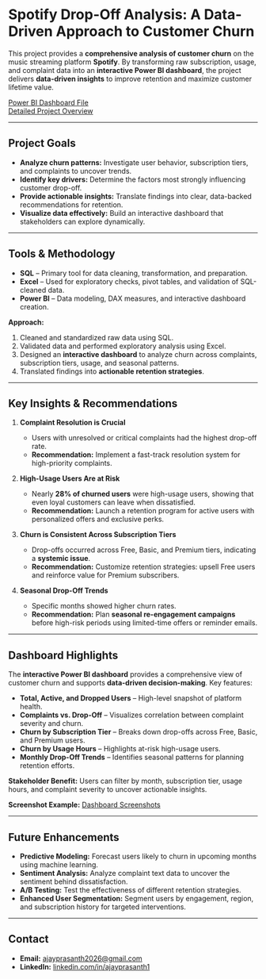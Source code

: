 # Spotify Drop-Off Analysis: A Data-Driven Approach to Customer Churn

This project provides a **comprehensive analysis of customer churn** on the music streaming platform **Spotify**. By transforming raw subscription, usage, and complaint data into an **interactive Power BI dashboard**, the project delivers **data-driven insights** to improve retention and maximize customer lifetime value.

[Power BI Dashboard File](https://github.com/ajayprasanth-dev/Spotify-Drop-Off-Analysis/blob/main/Spotify%20Drop-Off%20analysis.pbix)  
[Detailed Project Overview](https://github.com/ajayprasanth-dev/Spotify-Drop-Off-Analysis/blob/main/project_overview.md)

---

## Project Goals

- **Analyze churn patterns:** Investigate user behavior, subscription tiers, and complaints to uncover trends.  
- **Identify key drivers:** Determine the factors most strongly influencing customer drop-off.  
- **Provide actionable insights:** Translate findings into clear, data-backed recommendations for retention.  
- **Visualize data effectively:** Build an interactive dashboard that stakeholders can explore dynamically.

---

## Tools & Methodology

- **SQL** – Primary tool for data cleaning, transformation, and preparation.  
- **Excel** – Used for exploratory checks, pivot tables, and validation of SQL-cleaned data.  
- **Power BI** – Data modeling, DAX measures, and interactive dashboard creation.

**Approach:**  
1. Cleaned and standardized raw data using SQL.  
2. Validated data and performed exploratory analysis using Excel.  
3. Designed an **interactive dashboard** to analyze churn across complaints, subscription tiers, usage, and seasonal patterns.  
4. Translated findings into **actionable retention strategies**.

---

## Key Insights & Recommendations

1. **Complaint Resolution is Crucial**  
   - Users with unresolved or critical complaints had the highest drop-off rate.  
   - **Recommendation:** Implement a fast-track resolution system for high-priority complaints.

2. **High-Usage Users Are at Risk**  
   - Nearly **28% of churned users** were high-usage users, showing that even loyal customers can leave when dissatisfied.  
   - **Recommendation:** Launch a retention program for active users with personalized offers and exclusive perks.

3. **Churn is Consistent Across Subscription Tiers**  
   - Drop-offs occurred across Free, Basic, and Premium tiers, indicating a **systemic issue**.  
   - **Recommendation:** Customize retention strategies: upsell Free users and reinforce value for Premium subscribers.

4. **Seasonal Drop-Off Trends**  
   - Specific months showed higher churn rates.  
   - **Recommendation:** Plan **seasonal re-engagement campaigns** before high-risk periods using limited-time offers or reminder emails.

---

## Dashboard Highlights

The **interactive Power BI dashboard** provides a comprehensive view of customer churn and supports **data-driven decision-making**. Key features:

- **Total, Active, and Dropped Users** – High-level snapshot of platform health.  
- **Complaints vs. Drop-Off** – Visualizes correlation between complaint severity and churn.  
- **Churn by Subscription Tier** – Breaks down drop-offs across Free, Basic, and Premium users.  
- **Churn by Usage Hours** – Highlights at-risk high-usage users.  
- **Monthly Drop-Off Trends** – Identifies seasonal patterns for planning retention efforts.

**Stakeholder Benefit:** Users can filter by month, subscription tier, usage hours, and complaint severity to uncover actionable insights.

**Screenshot Example:**
[Dashboard Screenshots](https://github.com/ajayprasanth-dev/Spotify-Drop-Off-Analysis/tree/main/screenshots)

---

## Future Enhancements

- **Predictive Modeling:** Forecast users likely to churn in upcoming months using machine learning.  
- **Sentiment Analysis:** Analyze complaint text data to uncover the sentiment behind dissatisfaction.  
- **A/B Testing:** Test the effectiveness of different retention strategies.  
- **Enhanced User Segmentation:** Segment users by engagement, region, and subscription history for targeted interventions.  

---

## Contact

- **Email:** ajayprasanth2026@gmail.com  
- **LinkedIn:** [linkedin.com/in/ajayprasanth1](https://www.linkedin.com/in/ajayprasanth1)
